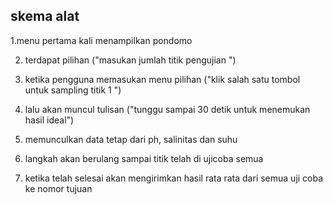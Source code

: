 ## skema alat 
1.menu pertama kali menampilkan pondomo 
 
2. terdapat pilihan ("masukan jumlah titik pengujian ")

3. ketika pengguna memasukan menu pilihan ("klik salah satu tombol untuk sampling titik 1 ")

4. lalu akan muncul tulisan ("tunggu sampai 30 detik untuk menemukan hasil ideal")

5. memunculkan data tetap dari ph, salinitas dan suhu 

6. langkah akan berulang sampai titik telah di ujicoba semua 

7. ketika telah selesai akan mengirimkan hasil rata rata dari semua uji coba ke nomor tujuan  



